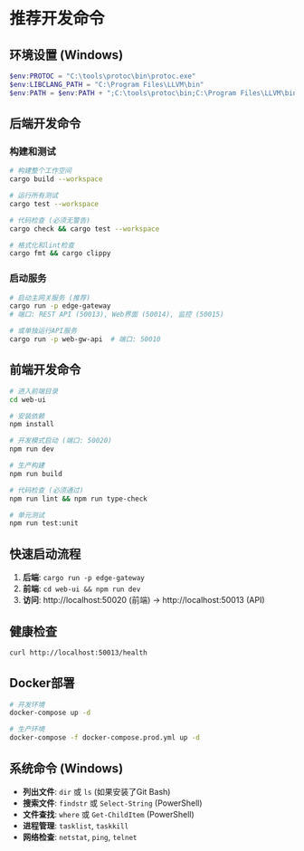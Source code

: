 # 推荐开发命令

## 环境设置 (Windows)
```powershell
$env:PROTOC = "C:\tools\protoc\bin\protoc.exe"
$env:LIBCLANG_PATH = "C:\Program Files\LLVM\bin"
$env:PATH = $env:PATH + ";C:\tools\protoc\bin;C:\Program Files\LLVM\bin"
```

## 后端开发命令

### 构建和测试
```bash
# 构建整个工作空间
cargo build --workspace

# 运行所有测试
cargo test --workspace

# 代码检查 (必须无警告)
cargo check && cargo test --workspace

# 格式化和lint检查
cargo fmt && cargo clippy
```

### 启动服务
```bash
# 启动主网关服务 (推荐)
cargo run -p edge-gateway
# 端口: REST API (50013), Web界面 (50014), 监控 (50015)

# 或单独运行API服务
cargo run -p web-gw-api  # 端口: 50010
```

## 前端开发命令

```bash
# 进入前端目录
cd web-ui

# 安装依赖
npm install

# 开发模式启动 (端口: 50020)
npm run dev

# 生产构建
npm run build

# 代码检查 (必须通过)
npm run lint && npm run type-check

# 单元测试
npm run test:unit
```

## 快速启动流程
1. **后端**: `cargo run -p edge-gateway`
2. **前端**: `cd web-ui && npm run dev`  
3. **访问**: http://localhost:50020 (前端) → http://localhost:50013 (API)

## 健康检查
```bash
curl http://localhost:50013/health
```

## Docker部署
```bash
# 开发环境
docker-compose up -d

# 生产环境  
docker-compose -f docker-compose.prod.yml up -d
```

## 系统命令 (Windows)
- **列出文件**: `dir` 或 `ls` (如果安装了Git Bash)
- **搜索文件**: `findstr` 或 `Select-String` (PowerShell)
- **文件查找**: `where` 或 `Get-ChildItem` (PowerShell)
- **进程管理**: `tasklist`, `taskkill`
- **网络检查**: `netstat`, `ping`, `telnet`